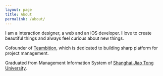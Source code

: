 ```yaml
---
layout: page
title: About
permalink: /about/
---
```


I am a interaction designer, a web and an iOS developer. I love to create beautiful things and always feel curious about new things.

Cofounder of <a href="https://www.teambition.com" target="_blank">Teambition</a>, which is dedicated to building sharp platform for project management.

Graduated from Management Information System of <a href="http://www.sjtu.edu.cn/" target="_blank">Shanghai Jiao Tong University</a>.
